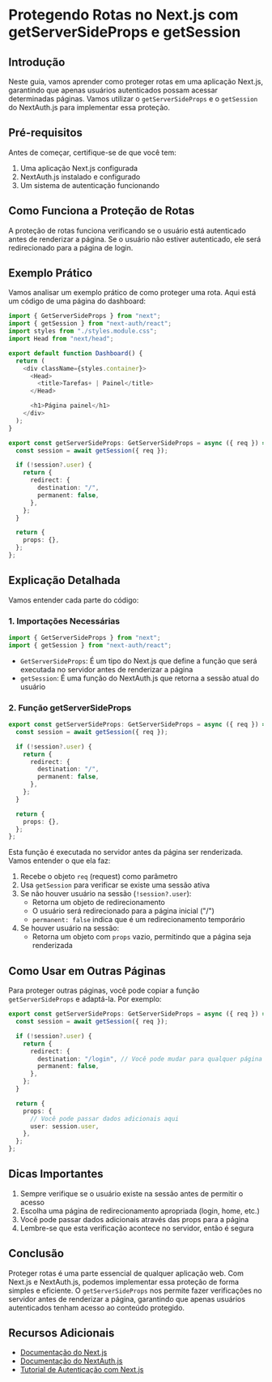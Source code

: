 # Protegendo Rotas no Next.js com getServerSideProps e getSession

## Introdução

Neste guia, vamos aprender como proteger rotas em uma aplicação Next.js, garantindo que apenas usuários autenticados possam acessar determinadas páginas. Vamos utilizar o `getServerSideProps` e o `getSession` do NextAuth.js para implementar essa proteção.

## Pré-requisitos

Antes de começar, certifique-se de que você tem:

1. Uma aplicação Next.js configurada
2. NextAuth.js instalado e configurado
3. Um sistema de autenticação funcionando

## Como Funciona a Proteção de Rotas

A proteção de rotas funciona verificando se o usuário está autenticado antes de renderizar a página. Se o usuário não estiver autenticado, ele será redirecionado para a página de login.

## Exemplo Prático

Vamos analisar um exemplo prático de como proteger uma rota. Aqui está um código de uma página do dashboard:

```typescript
import { GetServerSideProps } from "next";
import { getSession } from "next-auth/react";
import styles from "./styles.module.css";
import Head from "next/head";

export default function Dashboard() {
  return (
    <div className={styles.container}>
      <Head>
        <title>Tarefas+ | Painel</title>
      </Head>

      <h1>Página painel</h1>
    </div>
  );
}

export const getServerSideProps: GetServerSideProps = async ({ req }) => {
  const session = await getSession({ req });

  if (!session?.user) {
    return {
      redirect: {
        destination: "/",
        permanent: false,
      },
    };
  }

  return {
    props: {},
  };
};
```

## Explicação Detalhada

Vamos entender cada parte do código:

### 1. Importações Necessárias

```typescript
import { GetServerSideProps } from "next";
import { getSession } from "next-auth/react";
```

- `GetServerSideProps`: É um tipo do Next.js que define a função que será executada no servidor antes de renderizar a página
- `getSession`: É uma função do NextAuth.js que retorna a sessão atual do usuário

### 2. Função getServerSideProps

```typescript
export const getServerSideProps: GetServerSideProps = async ({ req }) => {
  const session = await getSession({ req });

  if (!session?.user) {
    return {
      redirect: {
        destination: "/",
        permanent: false,
      },
    };
  }

  return {
    props: {},
  };
};
```

Esta função é executada no servidor antes da página ser renderizada. Vamos entender o que ela faz:

1. Recebe o objeto `req` (request) como parâmetro
2. Usa `getSession` para verificar se existe uma sessão ativa
3. Se não houver usuário na sessão (`!session?.user`):
   - Retorna um objeto de redirecionamento
   - O usuário será redirecionado para a página inicial ("/")
   - `permanent: false` indica que é um redirecionamento temporário
4. Se houver usuário na sessão:
   - Retorna um objeto com `props` vazio, permitindo que a página seja renderizada

## Como Usar em Outras Páginas

Para proteger outras páginas, você pode copiar a função `getServerSideProps` e adaptá-la. Por exemplo:

```typescript
export const getServerSideProps: GetServerSideProps = async ({ req }) => {
  const session = await getSession({ req });

  if (!session?.user) {
    return {
      redirect: {
        destination: "/login", // Você pode mudar para qualquer página
        permanent: false,
      },
    };
  }

  return {
    props: {
      // Você pode passar dados adicionais aqui
      user: session.user,
    },
  };
};
```

## Dicas Importantes

1. Sempre verifique se o usuário existe na sessão antes de permitir o acesso
2. Escolha uma página de redirecionamento apropriada (login, home, etc.)
3. Você pode passar dados adicionais através das props para a página
4. Lembre-se que esta verificação acontece no servidor, então é segura

## Conclusão

Proteger rotas é uma parte essencial de qualquer aplicação web. Com Next.js e NextAuth.js, podemos implementar essa proteção de forma simples e eficiente. O `getServerSideProps` nos permite fazer verificações no servidor antes de renderizar a página, garantindo que apenas usuários autenticados tenham acesso ao conteúdo protegido.

## Recursos Adicionais

- [Documentação do Next.js](https://nextjs.org/docs)
- [Documentação do NextAuth.js](https://next-auth.js.org/)
- [Tutorial de Autenticação com Next.js](https://nextjs.org/docs/authentication)
